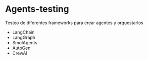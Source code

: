 # Agents-testing
Testeo de diferentes frameworks para crear agentes y orquestarlos
- LangChain
- LangGraph
- SmolAgents
- AutoGen
- CrewAI
  